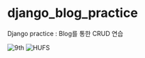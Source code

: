 # django_blog_practice
Django practice : Blog를 통한 CRUD 연습

![9th](https://likelion-badge.herokuapp.com/api/likelion_shield_adge)
![HUFS](https://likelion-badge.herokuapp.com/api/likelion_university_badge/v1?university=HUFS)
